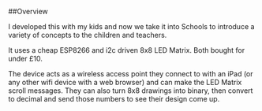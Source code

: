 ##Overview

I developed this with my kids and now we take it into Schools to introduce a
variety of concepts to the children and teachers.

It uses a cheap ESP8266 and i2c driven 8x8 LED Matrix. Both bought for under
£10.

The device acts as a wireless access point they connect to with an iPad (or any
other wifi device with a web browser) and can make the LED Matrix scroll
messages. They can also turn 8x8 drawings into binary, then convert to decimal
and send those numbers to see their design come up.


